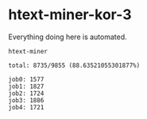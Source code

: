 # htext-miner-kor-3

Everything doing here is automated.

```
htext-miner

total: 8735/9855 (88.63521055301877%)

job0: 1577
job1: 1827
job2: 1724
job3: 1886
job4: 1721
```
